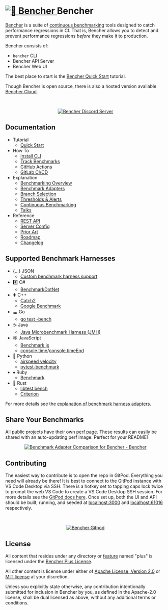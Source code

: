 <h1>
  <a href="https://bencher.dev">
    <img
      src="https://bencher.dev/favicon/favicon.ico"
      alt="🐰 Bencher"
    />
  </a>
  Bencher
</h1>

[Bencher](https://bencher.dev) is a suite of [continuous benchmarking](https://bencher.dev/docs/explanation/continuous-benchmarking) tools designed to catch performance regressions in CI. That is, Bencher allows you to detect and prevent performance regressions _before_ they make it to production.

Bencher consists of:

- `bencher` CLI
- Bencher API Server
- Bencher Web UI

The best place to start is the [Bencher Quick Start](https://bencher.dev/docs/tutorial/quick-start) tutorial.

Though Bencher is open source, there is also a hosted version available [Bencher Cloud](https://bencher.dev).

<br />
<p align="center">
  <a href="https://discord.gg/yGEsdUh7R4">
    <img
      src="https://s3.amazonaws.com/public.bencher.dev/discord_invite.png"
      alt="Bencher Discord Server"
    />
  </a>
</p>


## Documentation

- Tutorial
  - [Quick Start](https://bencher.dev/docs/tutorial/quick-start)
- How To
  - [Install CLI](https://bencher.dev/docs/how-to/install-cli)
  - [Track Benchmarks](https://bencher.dev/docs/how-to/track-benchmarks)
  - [GitHub Actions](https://bencher.dev/docs/how-to/github-actions)
  - [GitLab CI/CD](https://bencher.dev/docs/how-to/gitlab-ci-cd)
- Explanation
  - [Benchmarking Overview](https://bencher.dev/docs/explanation/benchmarking)
  - [Benchmark Adapters](https://bencher.dev/docs/explanation/adapters)
  - [Branch Selection](https://bencher.dev/docs/explanation/branch-selection)
  - [Thresholds & Alerts](https://bencher.dev/docs/explanation/thresholds)
  - [Continuous Benchmarking](https://bencher.dev/docs/explanation/continuous-benchmarking)
  - [Talks](https://bencher.dev/docs/explanation/talks)
- Reference
  - [REST API](https://bencher.dev/docs/reference/api)
  - [Server Config](https://bencher.dev/docs/reference/server-config)
  - [Prior Art](https://bencher.dev/docs/reference/prior-art)
  - [Roadmap](https://bencher.dev/docs/reference/roadmap)
  - [Changelog](https://bencher.dev/docs/reference/changelog)

## Supported Benchmark Harnesses

- {...} JSON
  - [Custom benchmark harness support](https://bencher.dev/docs/explanation/adapters)
- #️⃣ C#
  - [BenchmarkDotNet](https://github.com/dotnet/BenchmarkDotNet)
- ➕ C++
  - [Catch2](https://github.com/catchorg/Catch2)
  - [Google Benchmark](https://github.com/google/benchmark)
- 🕳 Go
  - [go test -bench](https://pkg.go.dev/testing#hdr-Benchmarks)
- ☕️ Java
  - [Java Microbenchmark Harness (JMH)](https://github.com/openjdk/jmh)
- 🕸 JavaScript
  - [Benchmark.js](https://github.com/bestiejs/benchmark.js)
  - [console.time](https://developer.mozilla.org/en-US/docs/Web/API/console/time)/[console.timeEnd](https://developer.mozilla.org/en-US/docs/Web/API/console/timeEnd)
- 🐍 Python
  - [airspeed velocity](https://github.com/airspeed-velocity/asv)
  - [pytest-benchmark](https://github.com/ionelmc/pytest-benchmark)
- ♦️ Ruby
  - [Benchmark](https://github.com/ruby/benchmark)
- 🦀 Rust
  - [libtest bench](https://doc.rust-lang.org/rustc/tests/index.html#benchmarks)
  - [Criterion](https://github.com/bheisler/criterion.rs)

For more details see the [explanation of benchmark harness adapters](https://bencher.dev/docs/explanation/adapters).

## Share Your Benchmarks

All public projects have their own [perf page](https://bencher.dev/perf). These results can easily be shared with an auto-updating perf image. Perfect for your README!

<p align="center">
<a href="https://bencher.dev/perf/bencher?key=true&metric_kind=latency&tab=benchmarks&testbeds=0d991aac-b241-493a-8b0f-8d41419455d2&branches=619d15ed-0fbd-4ccb-86cb-fddf3124da29&benchmarks=3525f177-fc8f-4a92-bd2f-dda7c4e15699%2C1db23e93-f909-40aa-bf42-838cc7ae05f5&start_time=1674950400000"><img src="https://api.bencher.dev/v0/projects/bencher/perf/img?branches=619d15ed-0fbd-4ccb-86cb-fddf3124da29&testbeds=0d991aac-b241-493a-8b0f-8d41419455d2&benchmarks=3525f177-fc8f-4a92-bd2f-dda7c4e15699%2C1db23e93-f909-40aa-bf42-838cc7ae05f5&metric_kind=latency&start_time=1674950400000&title=Benchmark+Adapter+Comparison" title="Benchmark Adapter Comparison" alt="Benchmark Adapter Comparison for Bencher - Bencher" /></a>
</p>

## Contributing

The easiest way to contribute is to open the repo in GitPod.
Everything you need will already be there!
It is best to connect to the GitPod instance with VS Code Desktop via SSH.
There is a hotkey set to tapping caps lock twice to prompt the web VS Code to create a VS Code Desktop SSH session.
For more details see the [GitPod docs here](https://www.gitpod.io/docs/references/ides-and-editors/vscode).
Once set up, both the UI and API should be built, running, and seeded at [localhost:3000](http://localhost:3000) and [localhost:61016](http://localhost:61016) respectively.

<br />
<p align="center">
  <a href="https://gitpod.io/#https://github.com/bencherdev/bencher">
    <img
      src="https://gitpod.io/button/open-in-gitpod.svg"
      alt="Bencher Gitpod"
    />
  </a>
</p>

## License
All content that resides under any directory or <a href="https://doc.rust-lang.org/cargo/reference/features.html">feature</a> named "plus" is licensed under the <a href="LICENSE-PLUS">Bencher Plus License</a>.

All other content is license under either of <a href="LICENSE-APACHE">Apache License, Version 2.0</a>
or <a href="LICENSE-MIT">MIT license</a> at your discretion.

Unless you explicitly state otherwise, any contribution intentionally submitted
for inclusion in Bencher by you, as defined in the Apache-2.0 license, shall be
dual licensed as above, without any additional terms or conditions.